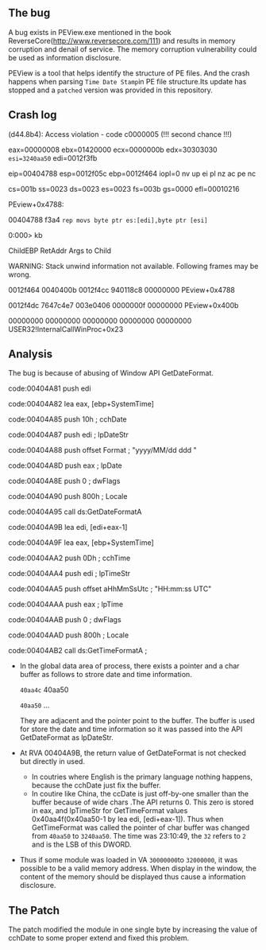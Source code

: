 ## The bug

A bug exists in PEView.exe mentioned in the book ReverseCore(http://www.reversecore.com/111) and results in memory corruption and denail of service. The memory corruption vulnerability could be used as information disclosure.

PEView is a tool that helps identify the structure of PE files. And the crash happens when parsing `Time Date Stamp`in PE file structure.Its update has stopped and a `patched` version was provided in this repository.



## Crash log

(d44.8b4): Access violation - code c0000005 (!!! second chance !!!)

eax=00000008 ebx=01420000 ecx=0000000b edx=30303030 `esi=3240aa50` edi=0012f3fb

eip=00404788 esp=0012f05c ebp=0012f464 iopl=0         nv up ei pl nz ac pe nc

cs=001b  ss=0023  ds=0023  es=0023  fs=003b  gs=0000             efl=00010216

PEview+0x4788:

00404788 f3a4            `rep movs byte ptr es:[edi],byte ptr [esi]`

0:000> kb

ChildEBP RetAddr  Args to Child              

WARNING: Stack unwind information not available. Following frames may be wrong.

0012f464 0040400b 0012f4cc 940118c8 00000000 PEview+0x4788

0012f4dc 7647c4e7 003e0406 0000000f 00000000 PEview+0x400b

00000000 00000000 00000000 00000000 00000000 USER32!InternalCallWinProc+0x23



## Analysis

The bug is because of abusing of Window API GetDateFormat.

code:00404A81                 push    edi

code:00404A82                 lea     eax, [ebp+SystemTime]

code:00404A85                 push    10h             ; cchDate

code:00404A87                 push    edi             ; lpDateStr

code:00404A88                 push    offset Format   ; "yyyy/MM/dd ddd "

code:00404A8D                 push    eax             ; lpDate

code:00404A8E                 push    0               ; dwFlags

code:00404A90                 push    800h            ; Locale

code:00404A95                 call    ds:GetDateFormatA

code:00404A9B                 lea     edi, [edi+eax-1]

code:00404A9F                 lea     eax, [ebp+SystemTime]

code:00404AA2                 push    0Dh             ; cchTime

code:00404AA4                 push    edi             ; lpTimeStr

code:00404AA5                 push    offset aHhMmSsUtc ; "HH:mm:ss UTC"

code:00404AAA                 push    eax             ; lpTime

code:00404AAB                 push    0               ; dwFlags

code:00404AAD                 push    800h            ; Locale

code:00404AB2                 call    ds:GetTimeFormatA ;

- In the global data area of process, there exists a pointer and a char buffer as follows to strore date and time information.

  `40aa4c` 40aa50

   `40aa50` ...

  They are adjacent and the pointer point to the buffer. The buffer is used for store the date and time information so it was passed into the API GetDateFormat as lpDateStr.

- At RVA 00404A9B, the return value of GetDateFormat is not checked but directly in used. 

  - In coutries where English is the primary language nothing happens, because the cchDate just fix the buffer.
  - In coutire like China, the ccDate is just off-by-one smaller than the buffer because of wide chars .The API returns 0. This zero is stored in eax, and lpTimeStr for GetTimeFormat values 0x40aa4f(0x40aa50-1 by  lea     edi, [edi+eax-1]). Thus when GetTimeFormat was called the pointer of char buffer was changed from `40aa50` to `3240aa50`. The time was 23:10:49, the `32` refers to `2` and is the LSB of this DWORD.

- Thus if some module was loaded in VA `30000000`to `32000000`, it was possible to be a valid memory address. When display in the window, the content of the memory should be displayed thus cause a  information disclosure.


## The Patch

The patch modified the module in one single byte by increasing the value of cchDate to some proper extend and fixed this problem.
